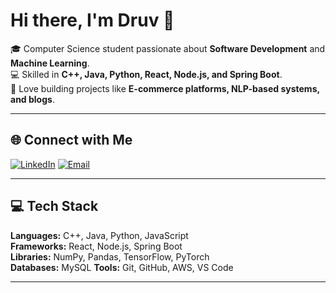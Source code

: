 # Hi there, I'm Druv 👋  

🎓 Computer Science student passionate about **Software Development** and **Machine Learning**.  
💻 Skilled in **C++, Java, Python, React, Node.js, and Spring Boot**.  
🚀 Love building projects like **E-commerce platforms, NLP-based systems, and blogs**.  

---

## 🌐 Connect with Me
[![LinkedIn](https://img.shields.io/badge/LinkedIn-%230077B5.svg?logo=linkedin&logoColor=white)](https://linkedin.com/in/dhruv-kumar) 
[![Email](https://img.shields.io/badge/Email-D14836?logo=gmail&logoColor=white)](mailto:kdhruv512@gmail.com)  

---

## 💻 Tech Stack
**Languages:** C++, Java, Python, JavaScript  
**Frameworks:** React, Node.js, Spring Boot  
**Libraries:** NumPy, Pandas, TensorFlow, PyTorch  
**Databases:** MySQL
**Tools:** Git, GitHub, AWS, VS Code  

---
